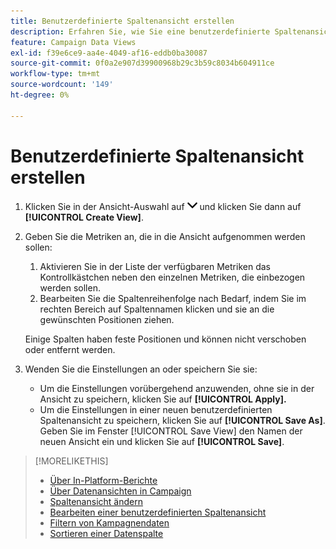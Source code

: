 ```yaml
---
title: Benutzerdefinierte Spaltenansicht erstellen
description: Erfahren Sie, wie Sie eine benutzerdefinierte Spaltenansicht erstellen.
feature: Campaign Data Views
exl-id: f39e6ce9-aa4e-4049-af16-eddb0ba30087
source-git-commit: 0f0a2e907d39900968b29c3b59c8034b604911ce
workflow-type: tm+mt
source-wordcount: '149'
ht-degree: 0%

---
```


# Benutzerdefinierte Spaltenansicht erstellen

1. Klicken Sie in der Ansicht-Auswahl auf ![Nach-unten-Pfeil](/help/dsp/assets/chevron-down.png) und klicken Sie dann auf **[!UICONTROL Create View]**.

1. Geben Sie die Metriken an, die in die Ansicht aufgenommen werden sollen:
   1. Aktivieren Sie in der Liste der verfügbaren Metriken das Kontrollkästchen neben den einzelnen Metriken, die einbezogen werden sollen.
   1. Bearbeiten Sie die Spaltenreihenfolge nach Bedarf, indem Sie im rechten Bereich auf Spaltennamen klicken und sie an die gewünschten Positionen ziehen.

   Einige Spalten haben feste Positionen und können nicht verschoben oder entfernt werden.

1. Wenden Sie die Einstellungen an oder speichern Sie sie:

   * Um die Einstellungen vorübergehend anzuwenden, ohne sie in der Ansicht zu speichern, klicken Sie auf **[!UICONTROL Apply].**
   * Um die Einstellungen in einer neuen benutzerdefinierten Spaltenansicht zu speichern, klicken Sie auf **[!UICONTROL Save As]**. Geben Sie im Fenster [!UICONTROL Save View] den Namen der neuen Ansicht ein und klicken Sie auf **[!UICONTROL Save]**.

>[!MORELIKETHIS]
>
>* [Über In-Platform-Berichte](campaign-reports-about.md)
>* [Über Datenansichten in Campaign](campaign-data-views-about.md)
>* [Spaltenansicht ändern](column-view-change.md)
>* [Bearbeiten einer benutzerdefinierten Spaltenansicht](column-view-edit.md)
>* [Filtern von Kampagnendaten](campaign-data-filter.md)
>* [Sortieren einer Datenspalte](campaign-data-sort.md)

